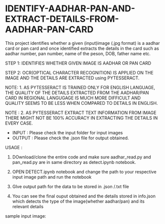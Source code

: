 # IDENTIFY-AADHAR-PAN-AND-EXTRACT-DETAILS-FROM-AADHAR-PAN-CARD

This project identifies whether a given (input)image (.jpg format) is a aadhar card or pan card and once identified extracts the details in the card such as aadhar number, pan number, name of the peson, DOB, father name etc.

STEP 1: IDENTIFIES WHETHER GIVEN IMAGE IS AADHAR OR PAN CARD

STEP 2: OCR(OPTICAL CHARACTER RECOGNITION) IS APPLIED ON THE IMAGE AND THE DETAILS ARE EXTRACTED using PYTESSERACT. 

NOTE: 1. AS PYTESSERACT IS TRAINED ONLY FOR ENGLISH LANGUAGE, THE QUALITY OF THE DETAILS EXTRACTED FROM THE AADHAR/PAN CARD IN REGIONAL LANGUGAGE IS MUCH MORE DIFFICULT AND QUALITY SEEMS TO BE LESS WHEN COMPARED TO DETAILS IN ENGLISH. 

NOTE : 2. AS PYTESSERACT EXTRACT TEXT INFORMATION FROM IMAGE THERE MIGHT NOT BE 100% ACCURACY IN EXTRACTING THE DETAILS IN EVERY CASE.

* INPUT : Please check the input folder for input images
* OUTPUT : Please check the .json file for output obtained.

USAGE : 

1. DOwnload/clone the entire code and make sure aadhar_read.py and pan_read.py are in same directory as detect.ipynb notebook.

2. OPEN DETECT.ipynb notebook and change the path to your respective input image path and run the notebook

3. GIve output path for the data to be stored in .json /.txt file 

4. You can see the final ouput obtained and the details stored in info.json which detects the type of the image(whether aadhar/pan) and its relevant details

sample input image: 
